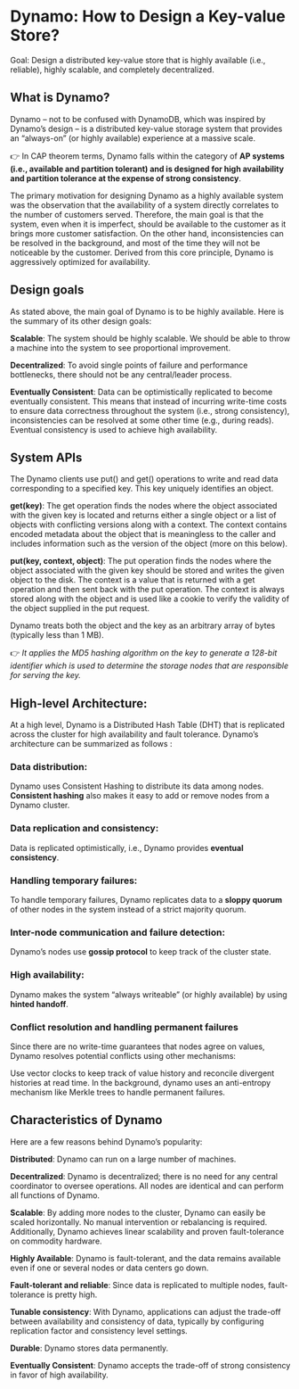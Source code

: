 # Dynamo: How to Design a Key-value Store?

Goal: Design a distributed key-value store that is highly available (i.e., reliable), highly scalable, and completely decentralized.

## What is Dynamo?

Dynamo – not to be confused with DynamoDB, which was inspired by Dynamo’s design – is a distributed key-value storage system that provides an “always-on” (or highly available) experience at a massive scale. 

👉 In CAP theorem terms, Dynamo falls within the category of **AP systems (i.e., available and partition tolerant) and is designed for high availability and partition tolerance at the expense of strong consistency**. 

The primary motivation for designing Dynamo as a highly available system was the observation that the availability of a system directly correlates to the number of customers served. Therefore, the main goal is that the system, even when it is imperfect, should be available to the customer as it brings more customer satisfaction. On the other hand, inconsistencies can be resolved in the background, and most of the time they will not be noticeable by the customer. Derived from this core principle, Dynamo is aggressively optimized for availability.

## Design goals

As stated above, the main goal of Dynamo is to be highly available. Here is the summary of its other design goals:

**Scalable**: The system should be highly scalable. We should be able to throw a machine into the system to see proportional improvement.

**Decentralized**: To avoid single points of failure and performance bottlenecks, there should not be any central/leader process.

**Eventually Consistent**: Data can be optimistically replicated to become eventually consistent. This means that instead of incurring write-time costs to ensure data correctness throughout the system (i.e., strong consistency), inconsistencies can be resolved at some other time (e.g., during reads). Eventual consistency is used to achieve high availability.

## System APIs

The Dynamo clients use put() and get() operations to write and read data corresponding to a specified key. This key uniquely identifies an object.

**get(key)**: The get operation finds the nodes where the object associated with the given key is located and returns either a single object or a list of objects with conflicting versions along with a context. The context contains encoded metadata about the object that is meaningless to the caller and includes information such as the version of the object (more on this below).

**put(key, context, object)**: The put operation finds the nodes where the object associated with the given key should be stored and writes the given object to the disk. The context is a value that is returned with a get operation and then sent back with the put operation. The context is always stored along with the object and is used like a cookie to verify the validity of the object supplied in the put request.

Dynamo treats both the object and the key as an arbitrary array of bytes (typically less than 1 MB). 

👉 *It applies the MD5 hashing algorithm on the key to generate a 128-bit identifier which is used to determine the storage nodes that are responsible for serving the key.*

## High-level Architecture:
At a high level, Dynamo is a Distributed Hash Table (DHT) that is replicated across the cluster for high availability and fault tolerance.
Dynamo’s architecture can be summarized as follows :

### Data distribution:
   Dynamo uses Consistent Hashing to distribute its data among nodes. **Consistent hashing** also makes it easy to add or remove nodes from a Dynamo cluster.

### Data replication and consistency:
   Data is replicated optimistically, i.e., Dynamo provides **eventual consistency**.
   
### Handling temporary failures:
   To handle temporary failures, Dynamo replicates data to a **sloppy quorum** of other nodes in the system instead of a strict majority quorum.
   
### Inter-node communication and failure detection:
   Dynamo’s nodes use **gossip protocol** to keep track of the cluster state.
   
### High availability:
  Dynamo makes the system “always writeable” (or highly available) by using **hinted handoff**.   
  
### Conflict resolution and handling permanent failures

Since there are no write-time guarantees that nodes agree on values, Dynamo resolves potential conflicts using other mechanisms:

Use vector clocks to keep track of value history and reconcile divergent histories at read time.
In the background, dynamo uses an anti-entropy mechanism like Merkle trees to handle permanent failures.  

## Characteristics of Dynamo
Here are a few reasons behind Dynamo’s popularity:

**Distributed**: Dynamo can run on a large number of machines.

**Decentralized**: Dynamo is decentralized; there is no need for any central coordinator to oversee operations. All nodes are identical and can perform all functions of Dynamo.

**Scalable**: By adding more nodes to the cluster, Dynamo can easily be scaled horizontally. No manual intervention or rebalancing is required. Additionally, Dynamo achieves linear 
scalability and proven fault-tolerance on commodity hardware.

**Highly Available**: Dynamo is fault-tolerant, and the data remains available even if one or several nodes or data centers go down.

**Fault-tolerant and reliable**: Since data is replicated to multiple nodes, fault-tolerance is pretty high.

**Tunable consistency**: With Dynamo, applications can adjust the trade-off between availability and consistency of data, typically by configuring replication factor and consistency level settings.

**Durable**: Dynamo stores data permanently.

**Eventually Consistent**: Dynamo accepts the trade-off of strong consistency in favor of high availability.

